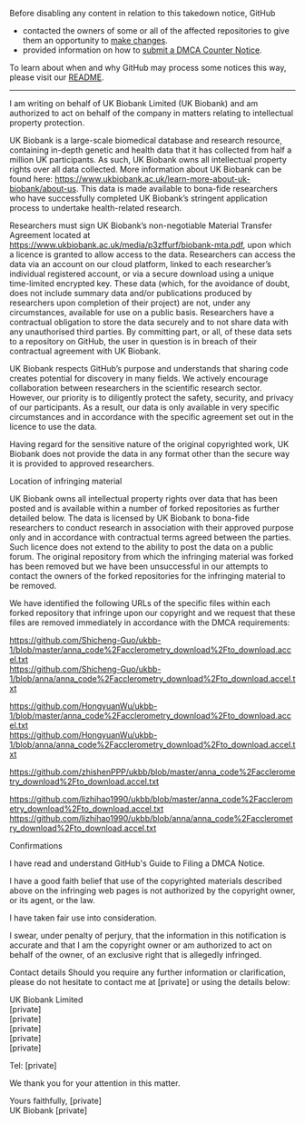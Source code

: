 Before disabling any content in relation to this takedown notice, GitHub
- contacted the owners of some or all of the affected repositories to give them an opportunity to [make changes](https://docs.github.com/en/github/site-policy/dmca-takedown-policy#a-how-does-this-actually-work).
- provided information on how to [submit a DMCA Counter Notice](https://docs.github.com/en/articles/guide-to-submitting-a-dmca-counter-notice).

To learn about when and why GitHub may process some notices this way, please visit our [README](https://github.com/github/dmca/blob/master/README.md#anatomy-of-a-takedown-notice).

---

I am writing on behalf of UK Biobank Limited (UK Biobank) and am authorized to act on behalf of the company in matters relating to intellectual property protection.  

UK Biobank is a large-scale biomedical database and research resource, containing in-depth genetic and health data that it has collected from half a million UK participants. As such, UK Biobank owns all intellectual property rights over all data collected. More information about UK Biobank can be found here: https://www.ukbiobank.ac.uk/learn-more-about-uk-biobank/about-us. This data is made available to bona-fide researchers who have successfully completed UK Biobank’s stringent application process to undertake health-related research.

Researchers must sign UK Biobank’s non-negotiable Material Transfer Agreement located at https://www.ukbiobank.ac.uk/media/p3zffurf/biobank-mta.pdf, upon which a licence is granted to allow access to the data. Researchers can access the data via an account on our cloud platform, linked to each researcher’s individual registered account, or via a secure download using a unique time-limited encrypted key. These data (which, for the avoidance of doubt, does not include summary data and/or publications produced by researchers upon completion of their project) are not, under any circumstances, available for use on a public basis. Researchers have a contractual obligation to store the data securely and to not share data with any unauthorised third parties. By committing part, or all, of these data sets to a repository on GitHub, the user in question is in breach of their contractual agreement with UK Biobank.

UK Biobank respects GitHub’s purpose and understands that sharing code creates potential for discovery in many fields. We actively encourage collaboration between researchers in the scientific research sector. However, our priority is to diligently protect the safety, security, and privacy of our participants. As a result, our data is only available in very specific circumstances and in accordance with the specific agreement set out in the licence to use the data.

Having regard for the sensitive nature of the original copyrighted work, UK Biobank does not provide the data in any format other than the secure way it is provided to approved researchers.

Location of infringing material

UK Biobank owns all intellectual property rights over data that has been posted and is available within a number of forked repositories as further detailed below. The data is licensed by UK Biobank to bona-fide researchers to conduct research in association with their approved purpose only and in accordance with contractual terms agreed between the parties. Such licence does not extend to the ability to post the data on a public forum. The original repository from which the infringing material was forked has been removed but we have been unsuccessful in our attempts to contact the owners of the forked repositories for the infringing material to be removed.

We have identified the following URLs of the specific files within each forked repository that infringe upon our copyright and we request that these files are removed immediately in accordance with the DMCA requirements:

https://github.com/Shicheng-Guo/ukbb-1/blob/master/anna_code%2Facclerometry_download%2Fto_download.accel.txt  
https://github.com/Shicheng-Guo/ukbb-1/blob/anna/anna_code%2Facclerometry_download%2Fto_download.accel.txt

https://github.com/HongyuanWu/ukbb-1/blob/master/anna_code%2Facclerometry_download%2Fto_download.accel.txt  
https://github.com/HongyuanWu/ukbb-1/blob/anna/anna_code%2Facclerometry_download%2Fto_download.accel.txt

https://github.com/zhishenPPP/ukbb/blob/master/anna_code%2Facclerometry_download%2Fto_download.accel.txt  

https://github.com/lizhihao1990/ukbb/blob/master/anna_code%2Facclerometry_download%2Fto_download.accel.txt  
https://github.com/lizhihao1990/ukbb/blob/anna/anna_code%2Facclerometry_download%2Fto_download.accel.txt

 

Confirmations  

I have read and understand GitHub's Guide to Filing a DMCA Notice.

I have a good faith belief that use of the copyrighted materials described above on the infringing web pages is not authorized by the copyright owner, or its agent, or the law.

I have taken fair use into consideration.

I swear, under penalty of perjury, that the information in this notification is accurate and that I am the copyright owner or am authorized to act on behalf of the owner, of an exclusive right that is allegedly infringed. 

Contact details
Should you require any further information or clarification, please do not hesitate to contact me at [private] or using the details below:

UK Biobank Limited  
[private]  
[private]  
[private]  
[private]  
[private]  

Tel: [private]  


We thank you for your attention in this matter.

Yours faithfully,
[private]  
UK Biobank [private]  
